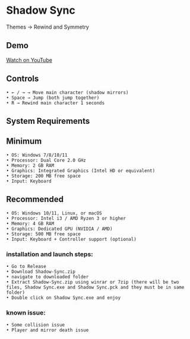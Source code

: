 # Shadow Sync

Themes -> Rewind and Symmetry

## Demo
[Watch on YouTube](https://www.youtube.com/watch?v=OkP7m9FiYCo)

## Controls
    • ← / → → Move main character (shadow mirrors)
    • Space → Jump (both jump together)
    • R → Rewind main character 1 seconds
## System Requirements
## Minimum
    • OS: Windows 7/8/10/11
    • Processor: Dual Core 2.0 GHz
    • Memory: 2 GB RAM
    • Graphics: Integrated Graphics (Intel HD or equivalent)
    • Storage: 200 MB free space
    • Input: Keyboard
## Recommended
    • OS: Windows 10/11, Linux, or macOS
    • Processor: Intel i3 / AMD Ryzen 3 or higher
    • Memory: 4 GB RAM
    • Graphics: Dedicated GPU (NVIDIA / AMD)
    • Storage: 500 MB free space
    • Input: Keyboard + Controller support (optional)

### installation and launch steps:

    • Go to Release
    • Download Shadow-Sync.zip
    • navigate to downloaded folder
    • Extract Shadow-Sync.zip using winrar or 7zip (there will be two files, Shadow Sync.exe and Shadow Sync.pck and they must be in same folder)
    • Double click on Shadow Sync.exe and enjoy

### known issue:
    • Some collision issue
    • Player and mirror death issue